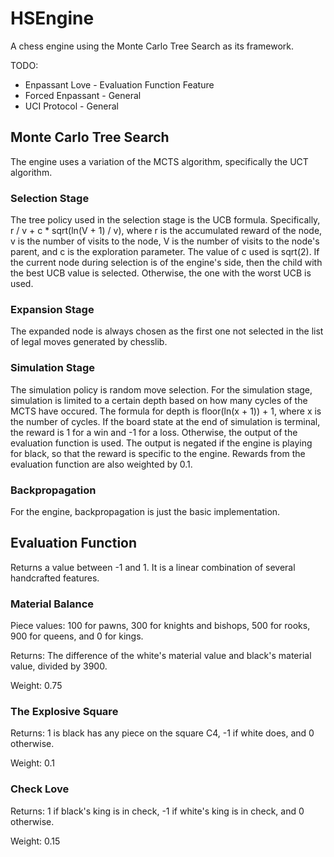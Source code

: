 # HSEngine
A chess engine using the Monte Carlo Tree Search as its framework.

TODO:
- Enpassant Love - Evaluation Function Feature
- Forced Enpassant - General
- UCI Protocol - General

## Monte Carlo Tree Search
The engine uses a variation of the MCTS algorithm, specifically the UCT algorithm.
### Selection Stage
The tree policy used in the selection stage is the UCB formula. Specifically, r / v + c * sqrt(ln(V + 1) / v), where r is the accumulated reward of the node, v is the number of visits to the node, V is the number of visits to the node's parent, and c is the exploration parameter. The value of c used is sqrt(2). If the current node during selection is of the engine's side, then the child with the best UCB value is selected. Otherwise, the one with the worst UCB is used.
### Expansion Stage
The expanded node is always chosen as the first one not selected in the list of legal moves generated by chesslib.
### Simulation Stage
The simulation policy is random move selection. For the simulation stage, simulation is limited to a certain depth based on how many cycles of the MCTS have occured. The formula for depth is floor(ln(x + 1)) + 1, where x is the number of cycles. If the board state at the end of simulation is terminal, the reward is 1 for a win and -1 for a loss. Otherwise, the output of the evaluation function is used. The output is negated if the engine is playing for black, so that the reward is specific to the engine. Rewards from the evaluation function are also weighted by 0.1.
### Backpropagation
For the engine, backpropagation is just the basic implementation.
## Evaluation Function
Returns a value between -1 and 1. It is a linear combination of several handcrafted features.
### Material Balance
Piece values: 100 for pawns, 300 for knights and bishops, 500 for rooks, 900 for queens, and 0 for kings.

Returns: The difference of the white's material value and black's material value, divided by 3900.

Weight: 0.75
### The Explosive Square
Returns: 1 is black has any piece on the square C4, -1 if white does, and 0 otherwise. 

Weight: 0.1
### Check Love
Returns: 1 if black's king is in check, -1 if white's king is in check, and 0 otherwise.

Weight: 0.15

